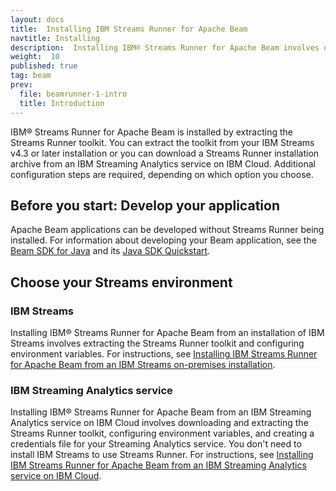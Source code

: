 ```yaml
---
layout: docs
title:  Installing IBM Streams Runner for Apache Beam
navtitle: Installing
description:  Installing IBM® Streams Runner for Apache Beam involves downloading and extracting the Streams Runner toolkit, configuring environment variables, and creating a credentials file for your Streaming Analytics service.
weight:  10
published: true
tag: beam
prev:
  file: beamrunner-1-intro
  title: Introduction
---
```


IBM® Streams Runner for Apache Beam is installed by extracting the Streams Runner toolkit. You can extract the toolkit from your IBM Streams v4.3 or later installation or you can download a Streams Runner installation archive from an IBM Streaming Analytics service on IBM Cloud. Additional configuration steps are required, depending on which option you choose.

## Before you start: Develop your application
Apache Beam applications can be developed without Streams Runner being installed. For information about developing your Beam application, see the [Beam SDK for Java](https://beam.apache.org/documentation/sdks/java/) and its [Java SDK Quickstart](https://beam.apache.org/get-started/quickstart-java/).

## Choose your Streams environment

### IBM Streams
Installing IBM® Streams Runner for Apache Beam from an installation of IBM Streams involves extracting the Streams Runner toolkit and configuring environment variables. For instructions, see [Installing IBM Streams Runner for Apache Beam from an IBM Streams on-premises installation](../beamrunner-2a-onprem).

### IBM Streaming Analytics service
Installing IBM® Streams Runner for Apache Beam from an IBM Streaming Analytics service on IBM Cloud involves downloading and extracting the Streams Runner toolkit, configuring environment variables, and creating a credentials file for your Streaming Analytics service. You don't need to install IBM Streams to use Streams Runner. For instructions, see [Installing IBM Streams Runner for Apache Beam from an IBM Streaming Analytics service on IBM Cloud](../beamrunner-2b-sas).
